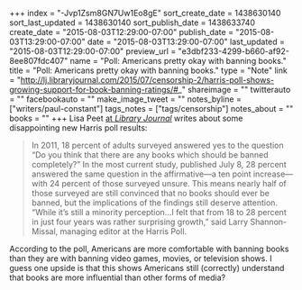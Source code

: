 +++
index = "-Jvp1Zsm8GN7Uw1Eo8gE"
sort_create_date = 1438630140
sort_last_updated = 1438630140
sort_publish_date = 1438633740
create_date = "2015-08-03T12:29:00-07:00"
publish_date = "2015-08-03T13:29:00-07:00"
date = "2015-08-03T13:29:00-07:00"
last_updated = "2015-08-03T12:29:00-07:00"
preview_url = "e3dbf233-4299-b660-af92-8ee807fdc407"
name = "Poll: Americans pretty okay with banning books."
title = "Poll: Americans pretty okay with banning books."
type = "Note"
link = "http://lj.libraryjournal.com/2015/07/censorship-2/harris-poll-shows-growing-support-for-book-banning-ratings/#_"
shareimage = ""
twitterauto = ""
facebookauto = ""
make_image_tweet = ""
notes_byline = ["writers/paul-constant"]
tags_notes = ["tags/censorship"]
notes_about = ""
books = ""
+++
Lisa Peet [at *Library Journal*](http://lj.libraryjournal.com/2015/07/censorship-2/harris-poll-shows-growing-support-for-book-banning-ratings/#_) writes about some disappointing new Harris poll results:

<blockquote>In 2011, 18 percent of adults surveyed answered yes to the question “Do you think that there are any books which should be banned completely?” In the most current study, published July 8, 28 percent answered the same question in the affirmative—a ten point increase—with 24 percent of those surveyed unsure. This means nearly half of those surveyed are still convinced that no books should ever be banned, but the implications of the findings still deserve attention. “While it’s still a minority perception…I felt that from 18 to 28 percent in just four years was rather surprising growth,” said Larry Shannon-Missal, managing editor at the Harris Poll.</blockquote>

According to the poll, Americans are more comfortable with banning books than they are with banning video games, movies, or television shows. I guess one upside is that this shows Americans still (correctly) understand that books are more influential than other forms of media?